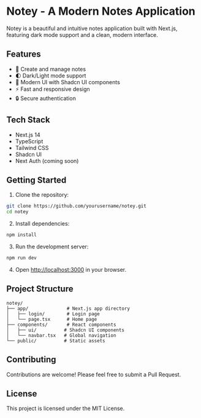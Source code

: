 # Notey - A Modern Notes Application

Notey is a beautiful and intuitive notes application built with Next.js, featuring dark mode support and a clean, modern interface.

## Features

- 📝 Create and manage notes
- 🌓 Dark/Light mode support
- 🎨 Modern UI with Shadcn UI components
- ⚡ Fast and responsive design
- 🔒 Secure authentication

## Tech Stack

- Next.js 14
- TypeScript
- Tailwind CSS
- Shadcn UI
- Next Auth (coming soon)

## Getting Started

1. Clone the repository:

```bash
git clone https://github.com/yourusername/notey.git
cd notey
```

2. Install dependencies:

```bash
npm install
```

3. Run the development server:

```bash
npm run dev
```

4. Open [http://localhost:3000](http://localhost:3000) in your browser.

## Project Structure

```
notey/
├── app/              # Next.js app directory
│   ├── login/        # Login page
│   └── page.tsx      # Home page
├── components/       # React components
│   ├── ui/          # Shadcn UI components
│   └── navbar.tsx   # Global navigation
└── public/          # Static assets
```

## Contributing

Contributions are welcome! Please feel free to submit a Pull Request.

## License

This project is licensed under the MIT License.
